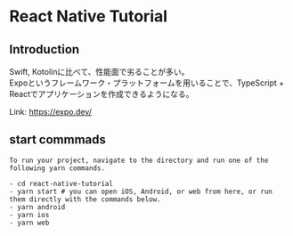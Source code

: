 # React Native Tutorial

## Introduction

Swift, Kotolinに比べて、性能面で劣ることが多い。   
Expoというフレームワーク・プラットフォームを用いることで、TypeScript + Reactでアプリケーションを作成できるようになる。

Link: https://expo.dev/

## start commmads

```
To run your project, navigate to the directory and run one of the following yarn commands.

- cd react-native-tutorial
- yarn start # you can open iOS, Android, or web from here, or run them directly with the commands below.
- yarn android
- yarn ios
- yarn web
```